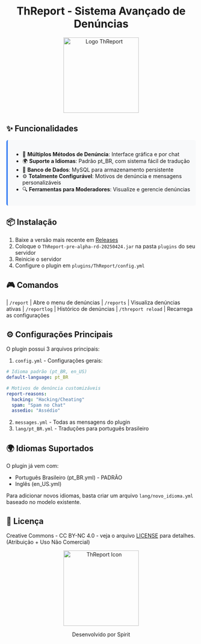 # <div align="center">ThReport - Sistema Avançado de Denúncias</div>

<div align="center">
  <img src="https://i.imgur.com/1O4X8Jd.png" alt="Logo ThReport" width="200">
</div>

## ✨ Funcionalidades

<div style="background-color: #f8f9fa; padding: 15px; border-radius: 5px; border-left: 4px solid #4285f4;">
  <ul>
    <li>📝 <b>Múltiplos Métodos de Denúncia</b>: Interface gráfica e por chat</li>
    <li>🌍 <b>Suporte a Idiomas</b>: Padrão pt_BR, com sistema fácil de tradução</li>
    <li>💾 <b>Banco de Dados</b>: MySQL para armazenamento persistente</li>
    <li>⚙️ <b>Totalmente Configurável</b>: Motivos de denúncia e mensagens personalizáveis</li>
    <li>🔍 <b>Ferramentas para Moderadores</b>: Visualize e gerencie denúncias</li>
  </ul>
</div>

## 📦 Instalação

1. Baixe a versão mais recente em [Releases](#)
2. Coloque o `ThReport-pre-alpha-rd-20250424.jar` na pasta `plugins` do seu servidor
3. Reinicie o servidor
4. Configure o plugin em `plugins/ThReport/config.yml`

## 🎮 Comandos
| `/report` | Abre o menu de denúncias 
| `/reports` | Visualiza denúncias ativas
| `/reportlog` | Histórico de denúncias 
| `/threport reload` | Recarrega as configurações

## ⚙️ Configurações Principais

O plugin possui 3 arquivos principais:

1. `config.yml` - Configurações gerais:
```yaml
# Idioma padrão (pt_BR, en_US)
default-language: pt_BR

# Motivos de denúncia customizáveis
report-reasons:
  hacking: "Hacking/Cheating"
  spam: "Spam no Chat"
  assedio: "Assédio"
```

2. `messages.yml` - Todas as mensagens do plugin
3. `lang/pt_BR.yml` - Traduções para português brasileiro

## 🌍 Idiomas Suportados

O plugin já vem com:
- Português Brasileiro (pt_BR.yml) - PADRÃO
- Inglês (en_US.yml)

Para adicionar novos idiomas, basta criar um arquivo `lang/novo_idioma.yml` baseado no modelo existente.

## 📜 Licença

Creative Commons - CC BY-NC 4.0 - veja o arquivo [LICENSE](LICENSE) para detalhes.
(Atribuição + Uso Não Comercial)

<div align="center">
  <img src="https://i.imgur.com/jtb0wQH.png" alt="ThReport Icon" width="200">
  <p>Desenvolvido por Spirit</p>
</div>

